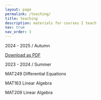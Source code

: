 ```yaml
---
layout: page
permalink: /teaching/
title: teaching
description: materials for courses I teach
nav: true
nav_order: 3
---
```


2024 - 2025 / Autumn

[Download as PDF](https://candancelik.github.io/assets/pdf/schedule.pdf)


2023 - 2024 / Summer 

MAT249 Differential Equations

MAT163 Linear Algebra

MAT209 Linear Algebra
